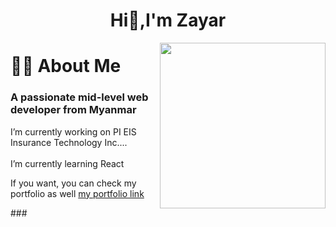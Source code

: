 <div>
<h1 align="center">Hi👋,I'm Zayar</h1>
<img align="right" height="265" src="https://media.tenor.com/ZOP98DIBuq8AAAAM/dog-typing.gif"  />
<h1 align="left">👩‍💻  About Me</h1>
<h3 align="left">A passionate mid-level web developer from Myanmar</h3>
<p align="left">I’m currently working on PI EIS Insurance Technology Inc....<br><br> I’m currently learning React<br></p>

<p align="left"> If you want, you can check my portfolio as well 
    
 <a href="https://zayarmyooo.netlify.app/" target="_blank">
   my portfolio link
  </a>
</p>
</div>
###

###



